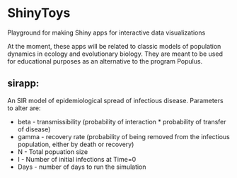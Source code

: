 # ShinyToys
Playground for making Shiny apps for interactive data visualizations

At the moment, these apps will be related to classic models of population dynamics in ecology and evolutionary biology. They are meant to be used for educational purposes as an alternative to the program Populus.


## sirapp:

An SIR model of epidemiological spread of infectious disease.
Parameters to alter are:

* beta - transmissibility (probability of interaction * probability of transfer of disease)
* gamma - recovery rate (probability of being removed from the infectious population, either by death or recovery)
* N - Total popuation size
* I - Number of initial infections at Time=0
* Days - number of days to run the simulation
